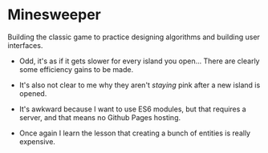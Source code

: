 # Minesweeper
Building the classic game to practice designing algorithms and building user interfaces.

- Odd, it's as if it gets slower for every island you open... There are clearly some efficiency gains to be made.
- It's also not clear to me why they aren't *staying* pink after a new island is opened.


- It's awkward because I want to use ES6 modules, but that requires a server, and that means no Github Pages hosting.

- Once again I learn the lesson that creating a bunch of entities is really expensive.
